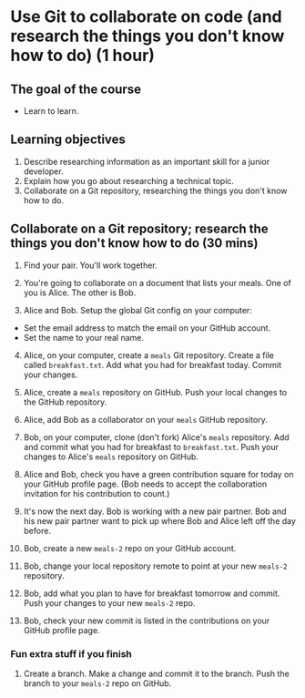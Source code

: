 # Use Git to collaborate on code (and research the things you don't know how to do) (1 hour)

## The goal of the course

* Learn to learn.

## Learning objectives

1. Describe researching information as an important skill for a junior developer.
2. Explain how you go about researching a technical topic.
3. Collaborate on a Git repository, researching the things you don't know how to do.

## Collaborate on a Git repository; research the things you don't know how to do (30 mins)

1. Find your pair.  You'll work together.

2. You're going to collaborate on a document that lists your meals.  One of you is Alice. The other is Bob.

3. Alice and Bob. Setup the global Git config on your computer:
  * Set the email address to match the email on your GitHub account.
  * Set the name to your real name.

4. Alice, on your computer, create a `meals` Git repository.  Create a file called `breakfast.txt`.  Add what you had for breakfast today.  Commit your changes.

5. Alice, create a `meals` repository on GitHub. Push your local changes to the GitHub repository.

6. Alice, add Bob as a collaborator on your `meals` GitHub repository.

7. Bob, on your computer, clone (don't fork) Alice's `meals` repository.  Add and commit what you had for breakfast to `breakfast.txt`.  Push your changes to Alice's `meals` repository on GitHub.

8. Alice and Bob, check you have a green contribution square for today on your GitHub profile page.  (Bob needs to accept the collaboration invitation for his contribution to count.)

9. It's now the next day.  Bob is working with a new pair partner.  Bob and his new pair partner want to pick up where Bob and Alice left off the day before.

10. Bob, create a new `meals-2` repo on your GitHub account.

11. Bob, change your local repository remote to point at your new `meals-2` repository.

12. Bob, add what you plan to have for breakfast tomorrow and commit.  Push your changes to your new `meals-2` repo.

13. Bob, check your new commit is listed in the contributions on your GitHub profile page.

### Fun extra stuff if you finish

1. Create a branch.  Make a change and commit it to the branch.  Push the branch to your `meals-2` repo on GitHub.
